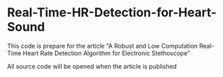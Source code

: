 # Real-Time-HR-Detection-for-Heart-Sound
This code is prepare for the article "A Robust and Low Computation Real-Time Heart Rate Detection Algorithm for Electronic Stethoscope"

All source code will be opened when the article is published
